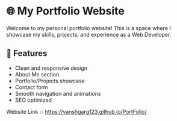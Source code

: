 # 🌐 My Portfolio Website

Welcome to my personal portfolio website! This is a space where I showcase my skills, projects, and experience as a Web Developer.

## 📌 Features

- Clean and responsive design
- About Me section
- Portfolio/Projects showcase
- Contact form
- Smooth navigation and animations
- SEO optimized

Website Link :- https://vanshgarg123.github.io/PortFolio/
